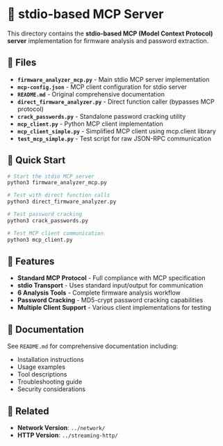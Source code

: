 # 📡 stdio-based MCP Server

This directory contains the **stdio-based MCP (Model Context Protocol) server** implementation for firmware analysis and password extraction.

## 📁 **Files**

- **`firmware_analyzer_mcp.py`** - Main stdio MCP server implementation
- **`mcp-config.json`** - MCP client configuration for stdio server
- **`README.md`** - Original comprehensive documentation
- **`direct_firmware_analyzer.py`** - Direct function caller (bypasses MCP protocol)
- **`crack_passwords.py`** - Standalone password cracking utility
- **`mcp_client.py`** - Python MCP client implementation
- **`mcp_client_simple.py`** - Simplified MCP client using mcp.client library
- **`test_mcp_simple.py`** - Test script for raw JSON-RPC communication

## 🚀 **Quick Start**

```bash
# Start the stdio MCP server
python3 firmware_analyzer_mcp.py

# Test with direct function calls
python3 direct_firmware_analyzer.py

# Test password cracking
python3 crack_passwords.py

# Test MCP client communication
python3 mcp_client.py
```

## 🔧 **Features**

- **Standard MCP Protocol** - Full compliance with MCP specification
- **stdio Transport** - Uses standard input/output for communication
- **6 Analysis Tools** - Complete firmware analysis workflow
- **Password Cracking** - MD5-crypt password cracking capabilities
- **Multiple Client Support** - Various client implementations for testing

## 📖 **Documentation**

See `README.md` for comprehensive documentation including:
- Installation instructions
- Usage examples
- Tool descriptions
- Troubleshooting guide
- Security considerations

## 🔗 **Related**

- **Network Version**: `../network/`
- **HTTP Version**: `../streaming-http/` 